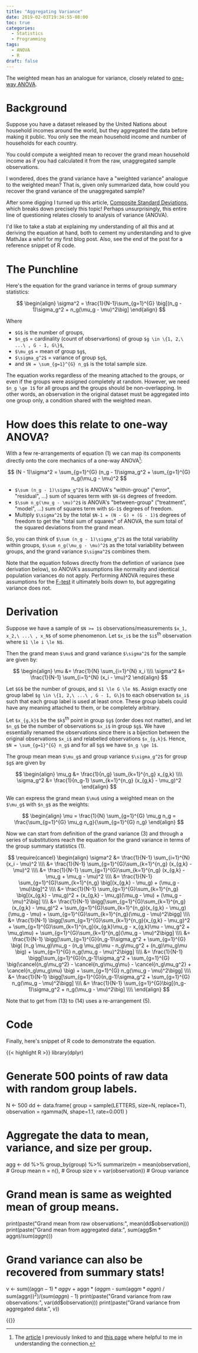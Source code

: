 ```yaml
---
title: "Aggregating Variance"
date: 2019-02-03T19:34:55-08:00
toc: true
categories:
  - Statistics
  - Programming
tags:
  - ANOVA
  - R
draft: false
---
```

The weighted mean has an analogue for variance, closely related to [one-way ANOVA](https://en.wikipedia.org/wiki/One-way_analysis_of_variance). 

<!--more-->

# Background

Suppose you have a dataset released by the United Nations about household incomes around the world, but they aggregated the data before making it public. You only see the mean household income and number of households for each country.

You could compute a weighted mean to recover the grand mean household income as if you had calculated it from the raw, unaggregated sample observations.

I wondered, does the grand variance have a "weighted variance" analogue to the weighted mean? That is, given only summarized data, how could you recover the grand variance of the unaggregated sample?

After some digging I turned up this article, [Composite Standard Deviations](http://www.burtonsys.com/climate/composite_standard_deviations.html), which breaks down precisely this topic! Perhaps unsurprisingly, this entire line of questioning relates closely to analysis of variance (ANOVA).

I'd like to take a stab at explaining my understanding of all this and at deriving the equation at hand, both to cement my understanding and to give MathJax a whirl for my first blog post. Also, see the end of the post for a reference snippet of R code.

# The Punchline

Here's the equation for the grand variance in terms of group summary statistics:

$$
\begin{align}
\sigma^2 = \frac{1}{N-1}\sum_{g=1}^{G} \big[(n_g - 1)\sigma_g^2 + n_g(\mu_g - \mu)^2\big]
\end{align}
$$

Where

* `$G$` is the number of groups,
* `$n_g$` = cardinality (count of observartions) of group `$g \in \{1, 2,\ ...\ , G - 1, G\}$`,
* `$\mu_g$` = mean of group `$g$`,
* `$\sigma_g^2$` = variance of group `$g$`,
* and `$N = \sum_{g=1}^{G} n_g$` is the total sample size.

The equation works regardless of the meaning attached to the groups, or even if the groups were assigned completely at random. However, we need `$n_g \ge 1$` for all groups and the groups should be non-overlapping. In other words, an observation in the original dataset must be aggregated into one group only, a condition shared with the weighted mean.

# How does this relate to one-way ANOVA?

With a few re-arrangements of equation (1) we can map its components directly onto the core mechanics of a one-way ANOVA[^1]:

$$
(N - 1)\sigma^2 = \sum_{g=1}^{G} (n_g - 1)\sigma_g^2 + \sum_{g=1}^{G} n_g(\mu_g - \mu)^2
$$

* `$\sum (n_g - 1)\sigma_g^2$` is ANOVA's "within-group" ("error", "residual", ...) sum of squares term with `$N-G$` degrees of freedom.
* `$\sum n_g(\mu_g - \mu)^2$` is ANOVA's "between-group" ("treatment", "model", ...) sum of squares term with `$G-1$` degrees of freedom.
* Multiply `$\sigma^2$` by the total `$N-1 = (N - G) + (G - 1)$` degrees of freedom to get the "total sum of squares" of ANOVA, the sum total of the squared deviations from the grand mean.

So, you can think of `$\sum (n_g - 1)\sigma_g^2$` as the total variability within groups, `$\sum n_g(\mu_g - \mu)^2$` as the total variability between groups, and the grand variance `$\sigma^2$` combines them.

Note that the equation follows directly from the defintion of variance (see derivation below), so ANOVA's assumptions like normality and identical population variances do not apply. Performing ANOVA requires these assumptions for the [F-test](https://en.wikipedia.org/wiki/F-test) it ultimately boils down to, but aggregating variance does not.

# Derivation

Suppose we have a sample of `$N >= 1$` observations/measurements `$x_1, x_2,\ ...\ , x_N$` of some phenomenon. Let `$x_i$` be the `$i$`<sup>th</sup> observation where `$1 \le i \le N$`.

Then the grand mean `$\mu$` and grand variance `$\sigma^2$` for the sample are given by:

$$
\begin{align}
\mu &= \frac{1}{N} \sum_{i=1}^{N} x_i \\\\
\sigma^2 &= \frac{1}{N-1} \sum_{i=1}^{N} (x_i - \mu)^2
\end{align}
$$

Let `$G$` be the number of groups, and `$1 \le G \le N$`. Assign exactly one group label `$g \in \{1, 2,\ ...\ , G - 1, G\}$` to each observation `$x_i$` such that each group label is used at least once. These group labels could have any meaning attached to them, or be completely arbitrary.

Let `$x_{g,k}$` be the `$k$`<sup>th</sup> point in group `$g$` (order does not matter), and let `$n_g$` be the number of observations `$x_i$` in group `$g$`. We have essentially renamed the observations since there is a bijection between the original observations `$x_i$` and relabelled observations `$x_{g,k}$`. Hence, `$N = \sum_{g=1}^{G} n_g$` and for all `$g$` we have `$n_g \ge 1$`.

The group mean mean `$\mu_g$` and group variance `$\sigma_g^2$` for group `$g$` are given by

$$
\begin{align}
\mu_g &= \frac{1}{n_g} \sum_{k=1}^{n_g} x_{g,k} \\\\
\sigma_g^2 &= \frac{1}{n_g-1} \sum_{k=1}^{n_g} (x_{g,k} - \mu_g)^2
\end{align}
$$

We can express the grand mean `$\mu$` using a weighted mean on the `$\mu_g$` with `$n_g$` as the weights:

$$
\begin{align}
\mu = \frac{1}{N} \sum_{g=1}^{G} \mu_g n_g = \frac{\sum_{g=1}^{G} \mu_g n_g}{\sum_{g=1}^{G} n_g}
\end{align}
$$

Now we can start from definition of the grand variance (3) and through a series of substitutions reach the equation for the grand variance in terms of the group summary statistics (1).

$$
\require{cancel}
\begin{align}
\sigma^2 &= \frac{1}{N-1} \sum_{i=1}^{N} (x_i - \mu)^2 \\\\
         &= \frac{1}{N-1} \sum_{g=1}^{G}\sum_{k=1}^{n_g} (x_{g,k} - \mu)^2 \\\\
         &= \frac{1}{N-1} \sum_{g=1}^{G}\sum_{k=1}^{n_g} (x_{g,k} - \mu_g + \mu_g - \mu)^2 \\\\
         &= \frac{1}{N-1} \sum_{g=1}^{G}\sum_{k=1}^{n_g} \big[(x_{g,k} - \mu_g) + (\mu_g - \mu)\big]^2 \\\\
         &= \frac{1}{N-1} \sum_{g=1}^{G}\sum_{k=1}^{n_g} \big[(x_{g,k} - \mu_g)^2 + (x_{g,k} - \mu_g)(\mu_g - \mu) + (\mu_g - \mu)^2\big] \\\\
         &= \frac{1}{N-1} \bigg[\sum_{g=1}^{G}\sum_{k=1}^{n_g}(x_{g,k} - \mu_g)^2 + \sum_{g=1}^{G}\sum_{k=1}^{n_g}(x_{g,k} - \mu_g)(\mu_g - \mu) + \sum_{g=1}^{G}\sum_{k=1}^{n_g}(\mu_g - \mu)^2\bigg] \\\\
         &= \frac{1}{N-1} \bigg[\sum_{g=1}^{G}\sum_{k=1}^{n_g}(x_{g,k} - \mu_g)^2 + \sum_{g=1}^{G}\sum_{k=1}^{n_g}(x_{g,k}\mu_g - x_{g,k}\mu - \mu_g^2 + \mu_g\mu) + \sum_{g=1}^{G}\sum_{k=1}^{n_g}(\mu_g - \mu)^2\bigg] \\\\
         &= \frac{1}{N-1} \bigg[\sum_{g=1}^{G}(n_g-1)\sigma_g^2 + \sum_{g=1}^{G} \big( (n_g \mu_g)\mu_g - (n_g \mu_g)\mu - n_g\mu_g^2 + (n_g)\mu_g\mu \big) + \sum_{g=1}^{G} n_g(\mu_g - \mu)^2\bigg] \\\\
         &= \frac{1}{N-1} \bigg[\sum_{g=1}^{G}(n_g-1)\sigma_g^2 + \sum_{g=1}^{G} \big(\cancel{n_g\mu_g^2} - \cancel{n_g\mu_g\mu} - \cancel{n_g\mu_g^2} + \cancel{n_g\mu_g\mu} \big) + \sum_{g=1}^{G} n_g(\mu_g - \mu)^2\bigg] \\\\
         &= \frac{1}{N-1} \bigg[\sum_{g=1}^{G}(n_g-1)\sigma_g^2 + \sum_{g=1}^{G} n_g(\mu_g - \mu)^2\bigg] \\\\
         &= \frac{1}{N-1} \sum_{g=1}^{G}\big[(n_g-1)\sigma_g^2 + n_g(\mu_g - \mu)^2\big] \\\\
\end{align}
$$

Note that to get from (13) to (14) uses a re-arrangement (5).

# Code

Finally, here's snippet of R code to demonstrate the equation.

{{< highlight R >}}
library(dplyr)

# Generate 500 points of raw data with random group labels.
N <- 500
dd <- data.frame(
  group = sample(LETTERS, size=N, replace=T),
  observation = rgamma(N, shape=1.1, rate=0.001)
)

# Aggregate the data to mean, variance, and size per group.
agg <- dd %>%
  group_by(group) %>%
  summarize(m = mean(observation), # Group mean
            n = n(),               # Group size
            v = var(observation))  # Group variance

# Grand mean is same as weighted mean of group means.
print(paste("Grand mean from raw observations:", mean(dd$observation)))
print(paste("Grand mean from aggregated data:", sum(agg$m * agg$n) / sum(agg$n)))

# Grand variance can also be recovered from summary stats!
v <- sum((agg$n - 1)*agg$v + agg$n*(agg$m - sum(agg$m*agg$n) / sum(agg$n))^2) / (sum(agg$n) - 1)
print(paste("Grand variance from raw observations:", var(dd$observation)))
print(paste("Grand variance from aggregated data:", v))

{{</highlight>}}


[^1]: The [article](http://www.burtonsys.com/climate/composite_standard_deviations.html) I previously linked to and [this page](https://people.richland.edu/james/lecture/m170/ch13-1wy.html) where helpful to me in understanding the connection.
